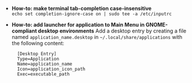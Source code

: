 * **How-to: make terminal tab-completion case-insensitive**  
  `echo set completion-ignore-case on | sudo tee -a /etc/inputrc`

* **How-to: add launcher for application to Main Menu in GNOME-compliant desktop environments**
  Add a desktop entry by creating a file named `application_name.desktop` in `~/.local/share/applications` with the following content:
  ```
    [Desktop Entry]
    Type=Application
    Name=application_name
    Icon=application_icon_path
    Exec=executable_path
  ```  
